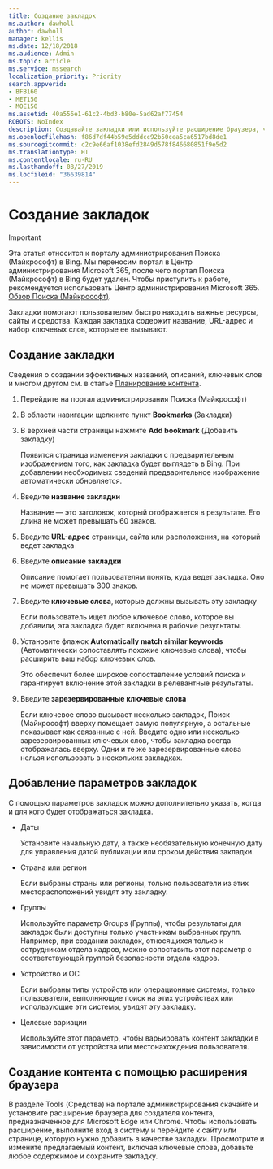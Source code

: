 ```yaml
---
title: Создание закладок
ms.author: dawholl
author: dawholl
manager: kellis
ms.date: 12/18/2018
ms.audience: Admin
ms.topic: article
ms.service: mssearch
localization_priority: Priority
search.appverid:
- BFB160
- MET150
- MOE150
ms.assetid: 40a556e1-61c2-4bd3-b80e-5ad62af77454
ROBOTS: NoIndex
description: Создавайте закладки или используйте расширение браузера, чтобы добавлять их в результаты Поиска (Майкрософт), связанные с работой
ms.openlocfilehash: f86d7df44b59e5dddcc92b50cea5ca6517bd8de1
ms.sourcegitcommit: c2c9e66af1038efd2849d578f846680851f9e5d2
ms.translationtype: HT
ms.contentlocale: ru-RU
ms.lasthandoff: 08/27/2019
ms.locfileid: "36639814"
---
```

# <a name="create-bookmarks"></a>Создание закладок

> [!IMPORTANT]
> Эта статья относится к порталу администрирования Поиска (Майкрософт) в Bing. Мы переносим портал в Центр администрирования Microsoft 365, после чего портал Поиска (Майкрософт) в Bing будет удален. Чтобы приступить к работе, рекомендуется использовать Центр администрирования Microsoft 365. [Обзор Поиска (Майкрософт)](overview-microsoft-search.md).
    
Закладки помогают пользователям быстро находить важные ресурсы, сайты и средства. Каждая закладка содержит название, URL-адрес и набор ключевых слов, которые ее вызывают.
  
## <a name="create-a-bookmark"></a>Создание закладки

Сведения о создании эффективных названий, описаний, ключевых слов и многом другом см. в статье [Планирование контента](plan-your-content.md).
  
1. Перейдите на портал администрирования Поиска (Майкрософт)
    
2. В области навигации щелкните пункт **Bookmarks** (Закладки)
    
3. В верхней части страницы нажмите **Add bookmark** (Добавить закладку)
    
    Появится страница изменения закладки с предварительным изображением того, как закладка будет выглядеть в Bing. При добавлении необходимых сведений предварительное изображение автоматически обновляется.
    
4. Введите **название закладки**
    
    Название — это заголовок, который отображается в результате. Его длина не может превышать 60 знаков.
    
5. Введите **URL-адрес** страницы, сайта или расположения, на который ведет закладка 
    
6. Введите **описание закладки**
    
    Описание помогает пользователям понять, куда ведет закладка. Оно не может превышать 300 знаков.
    
7. Введите **ключевые слова**, которые должны вызывать эту закладку 
    
    Если пользователь ищет любое ключевое слово, которое вы добавили, эта закладка будет включена в рабочие результаты.
    
8. Установите флажок **Automatically match similar keywords** (Автоматически сопоставлять похожие ключевые слова), чтобы расширить ваш набор ключевых слов. 
    
    Это обеспечит более широкое сопоставление условий поиска и гарантирует включение этой закладки в релевантные результаты.
    
9. Введите **зарезервированные ключевые слова**
    
    Если ключевое слово вызывает несколько закладок, Поиск (Майкрософт) вверху помещает самую популярную, а остальные показывает как связанные с ней. Введите одно или несколько зарезервированных ключевых слов, чтобы закладка всегда отображалась вверху. Одни и те же зарезервированные слова нельзя использовать в нескольких закладках.
    
## <a name="add-bookmark-settings"></a>Добавление параметров закладок

С помощью параметров закладок можно дополнительно указать, когда и для кого будет отображаться закладка.
  
- Даты
    
    Установите начальную дату, а также необязательную конечную дату для управления датой публикации или сроком действия закладки.  
    
- Страна или регион
    
    Если выбраны страны или регионы, только пользователи из этих месторасположений увидят эту закладку.
    
- Группы
    
    Используйте параметр Groups (Группы), чтобы результаты для закладок были доступны только участникам выбранных групп. Например, при создании закладок, относящихся только к сотрудникам отдела кадров, можно сопоставить этот параметр с соответствующей группой безопасности отдела кадров.
    
- Устройство и ОС
    
    Если выбраны типы устройств или операционные системы, только пользователи, выполняющие поиск на этих устройствах или использующие эти системы, увидят эту закладку.
    
- Целевые вариации
    
    Используйте этот параметр, чтобы варьировать контент закладки в зависимости от устройства или местонахождения пользователя.
    
## <a name="use-a-browser-extension-to-create-content"></a>Создание контента с помощью расширения браузера

В разделе Tools (Средства) на портале администрирования скачайте и установите расширение браузера для создателя контента, предназначенное для Microsoft Edge или Chrome. Чтобы использовать расширение, выполните вход в систему и перейдите к сайту или странице, которую нужно добавить в качестве закладки. Просмотрите и измените предлагаемый контент, включая ключевые слова, добавьте любое содержимое и сохраните закладку.